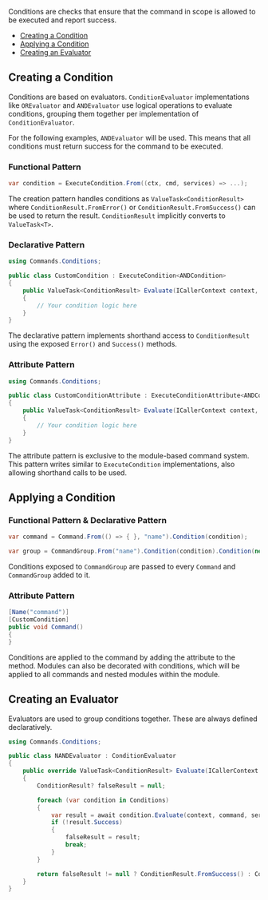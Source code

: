 Conditions are checks that ensure that the command in scope is allowed to be executed and report success. 

- [Creating a Condition](#creating-a-condition)
- [Applying a Condition](#applying-a-condition)
- [Creating an Evaluator](#creating-an-evaluator)

## Creating a Condition

Conditions are based on evaluators. 
`ConditionEvaluator` implementations like `OREvaluator` and `ANDEvaluator` use logical operations to evaluate conditions, grouping them together per implementation of `ConditionEvaluator`.

For the following examples, `ANDEvaluator` will be used. This means that all conditions must return success for the command to be executed.

### Functional Pattern

```cs
var condition = ExecuteCondition.From((ctx, cmd, services) => ...);
```

The creation pattern handles conditions as `ValueTask<ConditionResult>` where `ConditionResult.FromError()` or `ConditionResult.FromSuccess()` can be used to return the result. 
`ConditionResult` implicitly converts to `ValueTask<T>`.

### Declarative Pattern

```cs
using Commands.Conditions;

public class CustomCondition : ExecuteCondition<ANDCondition>
{
	public ValueTask<ConditionResult> Evaluate(ICallerContext context, Command command, IServiceProvider services)
	{
		// Your condition logic here
	}
}
```

The declarative pattern implements shorthand access to `ConditionResult` using the exposed `Error()` and `Success()` methods.

### Attribute Pattern

```cs
using Commands.Conditions;

public class CustomConditionAttribute : ExecuteConditionAttribute<ANDCondition>
{
	public ValueTask<ConditionResult> Evaluate(ICallerContext context, Command command, IServiceProvider services)
	{
		// Your condition logic here
	}
}
```

The attribute pattern is exclusive to the module-based command system. 
This pattern writes similar to `ExecuteCondition` implementations, also allowing shorthand calls to be used.

## Applying a Condition

### Functional Pattern & Declarative Pattern

```cs
var command = Command.From(() => { }, "name").Condition(condition);
```

```cs
var group = CommandGroup.From("name").Condition(condition).Condition(new CustomCondition());
```

Conditions exposed to `CommandGroup` are passed to every `Command` and `CommandGroup` added to it.

### Attribute Pattern

```cs
[Name("command")]
[CustomCondition]
public void Command()
{
}
```

Conditions are applied to the command by adding the attribute to the method. 
Modules can also be decorated with conditions, which will be applied to all commands and nested modules within the module.

## Creating an Evaluator

Evaluators are used to group conditions together. These are always defined declaratively.

```cs
using Commands.Conditions;

public class NANDEvaluator : ConditionEvaluator
{
	public override ValueTask<ConditionResult> Evaluate(ICallerContext context, Command command, IServiceProvider services)
	{
		ConditionResult? falseResult = null;

		foreach (var condition in Conditions)
		{
			var result = await condition.Evaluate(context, command, services);
			if (!result.Success)
			{
				falseResult = result;
				break;
			}
		}

		return falseResult != null ? ConditionResult.FromSuccess() : ConditionResult.FromError("All conditions succeeded, causing the NAND operator to return false.");
	}
}
```